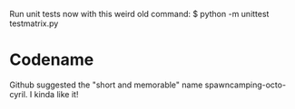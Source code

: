 Run unit tests now with this weird old command:
$ python -m unittest testmatrix.py

Codename
========
Github suggested the "short and memorable" name spawncamping-octo-cyril. I kinda like it!
